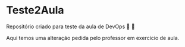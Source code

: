 # Teste2Aula

Repositório criado para teste da aula de DevOps :hammer: :wrench: 

Aqui temos uma alteração pedida pelo professor em exercício de aula.